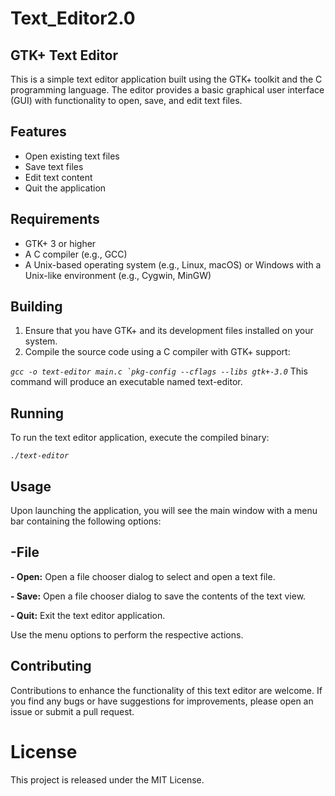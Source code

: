 # Text_Editor2.0

## GTK+ Text Editor
This is a simple text editor application built using the GTK+ toolkit and the C programming language. The editor provides a basic graphical user interface (GUI) with functionality to open, save, and edit text files.

## Features
- Open existing text files
- Save text files
- Edit text content
- Quit the application

## Requirements

- GTK+ 3 or higher
- A C compiler (e.g., GCC)
- A Unix-based operating system (e.g., Linux, macOS) or Windows with a Unix-like environment (e.g., Cygwin, MinGW)

## Building

1. Ensure that you have GTK+ and its development files installed on your system.
2. Compile the source code using a C compiler with GTK+ support:

_``gcc -o text-editor main.c `pkg-config --cflags --libs gtk+-3.0``_
This command will produce an executable named text-editor.

## Running
To run the text editor application, execute the compiled binary:

_`./text-editor`_

## Usage
Upon launching the application, you will see the main window with a menu bar containing the following options:

## -File
   **- Open:** Open a file chooser dialog to select and open a text file.
   
   **- Save:** Open a file chooser dialog to save the contents of the text view.
   
   **- Quit:** Exit the text editor application.
   
Use the menu options to perform the respective actions.

## Contributing
Contributions to enhance the functionality of this text editor are welcome. If you find any bugs or have suggestions for improvements, please open an issue or submit a pull request.
# License
This project is released under the MIT License.
